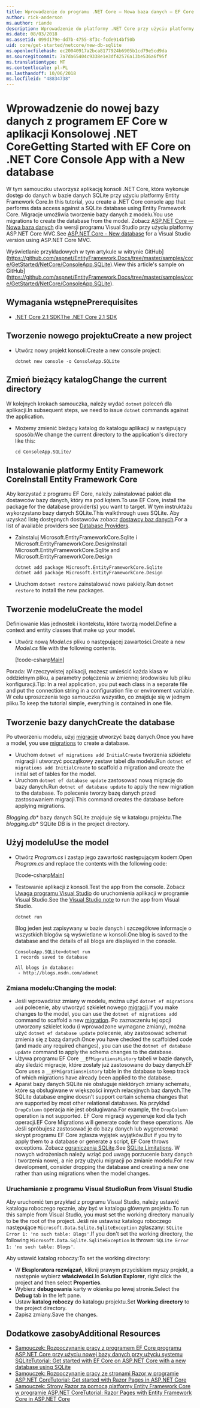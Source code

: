 ```yaml
---
title: Wprowadzenie do programu .NET Core — Nowa baza danych — EF Core
author: rick-anderson
ms.author: riande
description: Wprowadzenie do platformy .NET Core przy użyciu platformy Entity Framework Core
ms.date: 08/03/2018
ms.assetid: 099d179e-dd7b-4755-8f3c-fcde914bf50b
uid: core/get-started/netcore/new-db-sqlite
ms.openlocfilehash: ec20040917a2bca8177924b6905b1cd79e5cd9da
ms.sourcegitcommit: 7a7da65404c9338e1e3df42576a13be536a6f95f
ms.translationtype: MT
ms.contentlocale: pl-PL
ms.lasthandoff: 10/06/2018
ms.locfileid: "48834738"
---
```

# <a name="getting-started-with-ef-core-on-net-core-console-app-with-a-new-database"></a><span data-ttu-id="74ed8-103">Wprowadzenie do nowej bazy danych z programem EF Core w aplikacji Konsolowej .NET Core</span><span class="sxs-lookup"><span data-stu-id="74ed8-103">Getting Started with EF Core on .NET Core Console App with a New database</span></span>

<span data-ttu-id="74ed8-104">W tym samouczku utworzysz aplikację konsoli .NET Core, która wykonuje dostęp do danych w bazie danych SQLite przy użyciu platformy Entity Framework Core.</span><span class="sxs-lookup"><span data-stu-id="74ed8-104">In this tutorial, you create a .NET Core console app that performs data access against a SQLite database using Entity Framework Core.</span></span> <span data-ttu-id="74ed8-105">Migracje umożliwia tworzenie bazy danych z modelu.</span><span class="sxs-lookup"><span data-stu-id="74ed8-105">You use migrations to create the database from the model.</span></span> <span data-ttu-id="74ed8-106">Zobacz [ASP.NET Core — Nowa baza danych](xref:core/get-started/aspnetcore/new-db) dla wersji programu Visual Studio przy użyciu platformy ASP.NET Core MVC.</span><span class="sxs-lookup"><span data-stu-id="74ed8-106">See [ASP.NET Core - New database](xref:core/get-started/aspnetcore/new-db) for a Visual Studio version using ASP.NET Core MVC.</span></span>

<span data-ttu-id="74ed8-107">Wyświetlanie przykładowych w tym artykule w witrynie GitHub] (https://github.com/aspnet/EntityFramework.Docs/tree/master/samples/core/GetStarted/NetCore/ConsoleApp.SQLite).</span><span class="sxs-lookup"><span data-stu-id="74ed8-107">View this article's sample on GitHub](https://github.com/aspnet/EntityFramework.Docs/tree/master/samples/core/GetStarted/NetCore/ConsoleApp.SQLite).</span></span>

## <a name="prerequisites"></a><span data-ttu-id="74ed8-108">Wymagania wstępne</span><span class="sxs-lookup"><span data-stu-id="74ed8-108">Prerequisites</span></span>

* [<span data-ttu-id="74ed8-109">.NET Core 2.1 SDK</span><span class="sxs-lookup"><span data-stu-id="74ed8-109">The .NET Core 2.1 SDK</span></span>](https://www.microsoft.com/net/core)

## <a name="create-a-new-project"></a><span data-ttu-id="74ed8-110">Tworzenie nowego projektu</span><span class="sxs-lookup"><span data-stu-id="74ed8-110">Create a new project</span></span>

* <span data-ttu-id="74ed8-111">Utwórz nowy projekt konsoli:</span><span class="sxs-lookup"><span data-stu-id="74ed8-111">Create a new console project:</span></span>

  ``` Console
  dotnet new console -o ConsoleApp.SQLite
  ```
## <a name="change-the-current-directory"></a><span data-ttu-id="74ed8-112">Zmień bieżący katalog</span><span class="sxs-lookup"><span data-stu-id="74ed8-112">Change the current directory</span></span>

<span data-ttu-id="74ed8-113">W kolejnych krokach samouczka, należy wydać `dotnet` poleceń dla aplikacji.</span><span class="sxs-lookup"><span data-stu-id="74ed8-113">In subsequent steps, we need to issue `dotnet` commands against the application.</span></span>

* <span data-ttu-id="74ed8-114">Możemy zmienić bieżący katalog do katalogu aplikacji w następujący sposób:</span><span class="sxs-lookup"><span data-stu-id="74ed8-114">We change the current directory to the application's directory like this:</span></span>

  ``` Console
  cd ConsoleApp.SQLite/
  ```
## <a name="install-entity-framework-core"></a><span data-ttu-id="74ed8-115">Instalowanie platformy Entity Framework Core</span><span class="sxs-lookup"><span data-stu-id="74ed8-115">Install Entity Framework Core</span></span>

<span data-ttu-id="74ed8-116">Aby korzystać z programu EF Core, należy zainstalować pakiet dla dostawców bazy danych, który ma pod kątem.</span><span class="sxs-lookup"><span data-stu-id="74ed8-116">To use EF Core, install the package for the database provider(s) you want to target.</span></span> <span data-ttu-id="74ed8-117">W tym instruktażu wykorzystano bazy danych SQLite.</span><span class="sxs-lookup"><span data-stu-id="74ed8-117">This walkthrough uses SQLite.</span></span> <span data-ttu-id="74ed8-118">Aby uzyskać listę dostępnych dostawców zobacz [dostawcy baz danych](../../providers/index.md).</span><span class="sxs-lookup"><span data-stu-id="74ed8-118">For a list of available providers see [Database Providers](../../providers/index.md).</span></span>

* <span data-ttu-id="74ed8-119">Zainstaluj Microsoft.EntityFrameworkCore.Sqlite i Microsoft.EntityFrameworkCore.Design</span><span class="sxs-lookup"><span data-stu-id="74ed8-119">Install Microsoft.EntityFrameworkCore.Sqlite and Microsoft.EntityFrameworkCore.Design</span></span>

  ```Console
  dotnet add package Microsoft.EntityFrameworkCore.Sqlite
  dotnet add package Microsoft.EntityFrameworkCore.Design
  ```

* <span data-ttu-id="74ed8-120">Uruchom `dotnet restore` zainstalować nowe pakiety.</span><span class="sxs-lookup"><span data-stu-id="74ed8-120">Run `dotnet restore` to install the new packages.</span></span>

## <a name="create-the-model"></a><span data-ttu-id="74ed8-121">Tworzenie modelu</span><span class="sxs-lookup"><span data-stu-id="74ed8-121">Create the model</span></span>

<span data-ttu-id="74ed8-122">Definiowanie klas jednostek i kontekstu, które tworzą model.</span><span class="sxs-lookup"><span data-stu-id="74ed8-122">Define a context and entity classes that make up your model.</span></span>

* <span data-ttu-id="74ed8-123">Utwórz nową *Model.cs* pliku o następującej zawartości.</span><span class="sxs-lookup"><span data-stu-id="74ed8-123">Create a new *Model.cs* file with the following contents.</span></span>

  [!code-csharp[Main](../../../../samples/core/GetStarted/NetCore/ConsoleApp.SQLite/Model.cs)]

<span data-ttu-id="74ed8-124">Porada: W rzeczywistej aplikacji, możesz umieścić każda klasa w oddzielnym pliku, a parametry połączenia w zmiennej środowisku lub pliku konfiguracji.</span><span class="sxs-lookup"><span data-stu-id="74ed8-124">Tip: In a real application, you put each class in a separate file and put the connection string in a configuration file or environment variable.</span></span> <span data-ttu-id="74ed8-125">W celu uproszczenia tego samouczka wszystko, co znajduje się w jednym pliku.</span><span class="sxs-lookup"><span data-stu-id="74ed8-125">To keep the tutorial simple, everything is contained in one file.</span></span>

## <a name="create-the-database"></a><span data-ttu-id="74ed8-126">Tworzenie bazy danych</span><span class="sxs-lookup"><span data-stu-id="74ed8-126">Create the database</span></span>

<span data-ttu-id="74ed8-127">Po utworzeniu modelu, użyj [migracje](xref:core/managing-schemas/migrations/index) utworzyć bazę danych.</span><span class="sxs-lookup"><span data-stu-id="74ed8-127">Once you have a model, you use [migrations](xref:core/managing-schemas/migrations/index) to create a database.</span></span>

* <span data-ttu-id="74ed8-128">Uruchom `dotnet ef migrations add InitialCreate` tworzenia szkieletu migracji i utworzyć początkowy zestaw tabel dla modelu.</span><span class="sxs-lookup"><span data-stu-id="74ed8-128">Run `dotnet ef migrations add InitialCreate` to scaffold a migration and create the initial set of tables for the model.</span></span>
* <span data-ttu-id="74ed8-129">Uruchom `dotnet ef database update` zastosować nową migrację do bazy danych.</span><span class="sxs-lookup"><span data-stu-id="74ed8-129">Run `dotnet ef database update` to apply the new migration to the database.</span></span> <span data-ttu-id="74ed8-130">To polecenie tworzy bazę danych przed zastosowaniem migracji.</span><span class="sxs-lookup"><span data-stu-id="74ed8-130">This command creates the database before applying migrations.</span></span>

<span data-ttu-id="74ed8-131">*Blogging.db*\* bazy danych SQLite znajduje się w katalogu projektu.</span><span class="sxs-lookup"><span data-stu-id="74ed8-131">The *blogging.db*\* SQLite DB is in the project directory.</span></span>

## <a name="use-the-model"></a><span data-ttu-id="74ed8-132">Użyj modelu</span><span class="sxs-lookup"><span data-stu-id="74ed8-132">Use the model</span></span>

* <span data-ttu-id="74ed8-133">Otwórz *Program.cs* i zastąp jego zawartość następującym kodem:</span><span class="sxs-lookup"><span data-stu-id="74ed8-133">Open *Program.cs* and replace the contents with the following code:</span></span>

  [!code-csharp[Main](../../../../samples/core/GetStarted/NetCore/ConsoleApp.SQLite/Program.cs)]

* <span data-ttu-id="74ed8-134">Testowanie aplikacji z konsoli.</span><span class="sxs-lookup"><span data-stu-id="74ed8-134">Test the app from the console.</span></span> <span data-ttu-id="74ed8-135">Zobacz [Uwaga programu Visual Studio](#vs) do uruchomienia aplikacji w programie Visual Studio.</span><span class="sxs-lookup"><span data-stu-id="74ed8-135">See the [Visual Studio note](#vs) to run the app from Visual Studio.</span></span>

  `dotnet run`

  <span data-ttu-id="74ed8-136">Blog jeden jest zapisywany w bazie danych i szczegółowe informacje o wszystkich blogów są wyświetlane w konsoli.</span><span class="sxs-lookup"><span data-stu-id="74ed8-136">One blog is saved to the database and the details of all blogs are displayed in the console.</span></span>

  ```Console
  ConsoleApp.SQLite>dotnet run
  1 records saved to database

  All blogs in database:
   - http://blogs.msdn.com/adonet
  ```

### <a name="changing-the-model"></a><span data-ttu-id="74ed8-137">Zmiana modelu:</span><span class="sxs-lookup"><span data-stu-id="74ed8-137">Changing the model:</span></span>

- <span data-ttu-id="74ed8-138">Jeśli wprowadzisz zmiany w modelu, można użyć `dotnet ef migrations add` polecenie, aby utworzyć szkielet nowego [migracji](xref:core/managing-schemas/migrations/index).</span><span class="sxs-lookup"><span data-stu-id="74ed8-138">If you make changes to the model, you can use the `dotnet ef migrations add` command to scaffold a new [migration](xref:core/managing-schemas/migrations/index).</span></span> <span data-ttu-id="74ed8-139">Po zaznaczeniu tej opcji utworzony szkielet kodu (i wprowadzone wymagane zmiany), można użyć `dotnet ef database update` polecenie, aby zastosować schemat zmienia się z bazą danych.</span><span class="sxs-lookup"><span data-stu-id="74ed8-139">Once you have checked the scaffolded code (and made any required changes), you can use the `dotnet ef database update` command to apply the schema changes to the database.</span></span>
- <span data-ttu-id="74ed8-140">Używa programu EF Core `__EFMigrationsHistory` tabeli w bazie danych, aby śledzić migracje, które zostały już zastosowane do bazy danych.</span><span class="sxs-lookup"><span data-stu-id="74ed8-140">EF Core uses a `__EFMigrationsHistory` table in the database to keep track of which migrations have already been applied to the database.</span></span>
- <span data-ttu-id="74ed8-141">Aparat bazy danych SQLite nie obsługuje niektórych zmiany schematu, które są obsługiwane w większości innych relacyjnych baz danych.</span><span class="sxs-lookup"><span data-stu-id="74ed8-141">The SQLite database engine doesn't support certain schema changes that are supported by most other relational databases.</span></span> <span data-ttu-id="74ed8-142">Na przykład `DropColumn` operacja nie jest obsługiwana.</span><span class="sxs-lookup"><span data-stu-id="74ed8-142">For example, the `DropColumn` operation is not supported.</span></span> <span data-ttu-id="74ed8-143">EF Core migracji wygeneruje kod dla tych operacji.</span><span class="sxs-lookup"><span data-stu-id="74ed8-143">EF Core Migrations will generate code for these operations.</span></span> <span data-ttu-id="74ed8-144">Ale Jeśli spróbujesz zastosować je do bazy danych lub wygenerować skrypt programu EF Core zgłasza wyjątek wyjątków.</span><span class="sxs-lookup"><span data-stu-id="74ed8-144">But if you try to apply them to a database or generate a script, EF Core throws exceptions.</span></span> <span data-ttu-id="74ed8-145">Zobacz [ograniczenia SQLite](../../providers/sqlite/limitations.md).</span><span class="sxs-lookup"><span data-stu-id="74ed8-145">See [SQLite Limitations](../../providers/sqlite/limitations.md).</span></span> <span data-ttu-id="74ed8-146">W nowych wdrożeniach należy wziąć pod uwagę porzucenie bazy danych i tworzenia nowej, a nie przy użyciu migracji po zmianie modelu.</span><span class="sxs-lookup"><span data-stu-id="74ed8-146">For new development, consider dropping the database and creating a new one rather than using migrations when the model changes.</span></span>

<a name="vs"></a>
### <a name="run-from-visual-studio"></a><span data-ttu-id="74ed8-147">Uruchamianie z programu Visual Studio</span><span class="sxs-lookup"><span data-stu-id="74ed8-147">Run from Visual Studio</span></span>

<span data-ttu-id="74ed8-148">Aby uruchomić ten przykład z programu Visual Studio, należy ustawić katalogu roboczego ręcznie, aby być w katalogu głównym projektu.</span><span class="sxs-lookup"><span data-stu-id="74ed8-148">To run this sample from Visual Studio, you must set the working directory manually to be the root of the project.</span></span> <span data-ttu-id="74ed8-149">Jeśli nie ustawisz katalogu roboczego następujące `Microsoft.Data.Sqlite.SqliteException` zgłaszany: `SQLite Error 1: 'no such table: Blogs'`.</span><span class="sxs-lookup"><span data-stu-id="74ed8-149">If  you don't set the working directory, the following `Microsoft.Data.Sqlite.SqliteException` is thrown: `SQLite Error 1: 'no such table: Blogs'`.</span></span>

<span data-ttu-id="74ed8-150">Aby ustawić katalog roboczy:</span><span class="sxs-lookup"><span data-stu-id="74ed8-150">To set the working directory:</span></span>

* <span data-ttu-id="74ed8-151">W **Eksploratora rozwiązań**, kliknij prawym przyciskiem myszy projekt, a następnie wybierz **właściwości**.</span><span class="sxs-lookup"><span data-stu-id="74ed8-151">In **Solution Explorer**, right click the project and then select **Properties**.</span></span>
* <span data-ttu-id="74ed8-152">Wybierz **debugowania** karty w okienku po lewej stronie.</span><span class="sxs-lookup"><span data-stu-id="74ed8-152">Select the **Debug** tab in the left pane.</span></span>
* <span data-ttu-id="74ed8-153">Ustaw **katalog roboczy** do katalogu projektu.</span><span class="sxs-lookup"><span data-stu-id="74ed8-153">Set **Working directory** to the project directory.</span></span>
* <span data-ttu-id="74ed8-154">Zapisz zmiany.</span><span class="sxs-lookup"><span data-stu-id="74ed8-154">Save the changes.</span></span>

## <a name="additional-resources"></a><span data-ttu-id="74ed8-155">Dodatkowe zasoby</span><span class="sxs-lookup"><span data-stu-id="74ed8-155">Additional Resources</span></span>

* [<span data-ttu-id="74ed8-156">Samouczek: Rozpoczynanie pracy z programem EF Core programu ASP.NET Core przy użyciu nowej bazy danych przy użyciu systemu SQLite</span><span class="sxs-lookup"><span data-stu-id="74ed8-156">Tutorial: Get started with EF Core on ASP.NET Core with a new database using SQLite</span></span>](xref:core/get-started/aspnetcore/new-db)
* [<span data-ttu-id="74ed8-157">Samouczek: Rozpoczynanie pracy ze stronami Razor w programie ASP.NET Core</span><span class="sxs-lookup"><span data-stu-id="74ed8-157">Tutorial: Get started with Razor Pages in ASP.NET Core</span></span>](https://docs.microsoft.com/aspnet/core/tutorials/razor-pages/razor-pages-start)
* [<span data-ttu-id="74ed8-158">Samouczek: Strony Razor za pomocą platformy Entity Framework Core w programie ASP.NET Core</span><span class="sxs-lookup"><span data-stu-id="74ed8-158">Tutorial: Razor Pages with Entity Framework Core in ASP.NET Core</span></span>](https://docs.microsoft.com/aspnet/core/data/ef-rp/intro)
